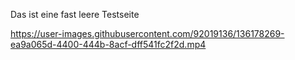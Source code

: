 Das ist eine fast leere Testseite




https://user-images.githubusercontent.com/92019136/136178269-ea9a065d-4400-444b-8acf-dff541fc2f2d.mp4

